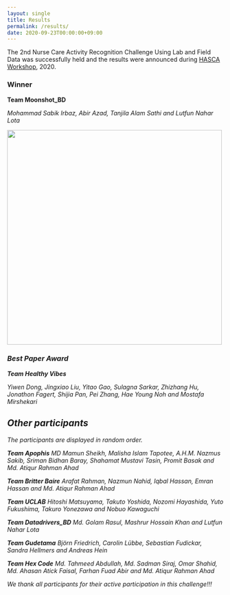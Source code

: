 ```yaml
---
layout: single
title: Results
permalink: /results/
date: 2020-09-23T00:00:00+09:00
---
```

The 2nd Nurse Care Activity Recognition Challenge Using Lab and Field Data was successfully held and the results were announced during <a href="https://hasca2020.hasc.jp">HASCA Workshop</a>, 2020.

<h3>Winner</h3>

<b>Team Moonshot_BD</b>

<i>Mohammad Sabik Irbaz, Abir Azad, Tanjila Alam Sathi and Lutfun Nahar Lota

<p float="left">
  <img src="/nurse2020/assets/winner.png" width="500" />
</p>

<h3>Best Paper Award</h3>

<b>Team Healthy Vibes</b>

<i>Yiwen Dong, Jingxiao Liu, Yitao Gao, Sulagna Sarkar, Zhizhang Hu, Jonathon Fagert, Shijia Pan, Pei Zhang, Hae Young Noh and Mostafa Mirshekari

<h2>Other participants</h2>
The participants are displayed in random order.

<b>Team Apophis</b>
<i>MD Mamun Sheikh, Malisha Islam Tapotee, A.H.M. Nazmus Sakib, Sriman Bidhan Baray, Shahamat Mustavi Tasin, Promit Basak and Md. Atiqur Rahman Ahad 
	
<b>Team Britter Baire</b>
<i>Arafat Rahman, Nazmun Nahid, Iqbal Hassan, Emran Hassan and Md. Atiqur Rahman Ahad

<b>Team UCLAB</b>
<i>Hitoshi Matsuyama, Takuto Yoshida, Nozomi Hayashida, Yuto Fukushima, Takuro Yonezawa and Nobuo Kawaguchi

<b>Team Datadrivers_BD</b>
<i>Md. Golam Rasul, Mashrur Hossain Khan and Lutfun Nahar Lota

<b>Team Gudetama</b>
<i>Björn Friedrich, Carolin Lübbe, Sebastian Fudickar, Sandra Hellmers and Andreas Hein

<b>Team Hex Code</b>
<i>Md. Tahmeed Abdullah, Md. Sadman Siraj, Omar Shahid, Md. Ahasan Atick Faisal, Farhan Fuad Abir and Md. Atiqur Rahman Ahad


We thank all participants for their active participation in this challenge!!!
